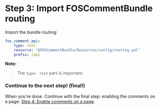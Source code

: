Step 3: Import FOSCommentBundle routing
=======================================
Import the bundle routing:

``` yaml
fos_comment_api:
    type: rest
    resource: "@FOSCommentBundle/Resources/config/routing.yml"
    prefix: /api
```
**Note:**

> The `type: rest` part is important.

### Continue to the next step! (final!)
When you're done. Continue with the final step: enabling the comments on a page:
[Step 4: Enable comments on a page](4-enable_comments_on_a_page.md).
